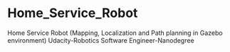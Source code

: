 # Home_Service_Robot
Home Service Robot (Mapping, Localization and Path planning in Gazebo environment) Udacity-Robotics Software Engineer-Nanodegree
